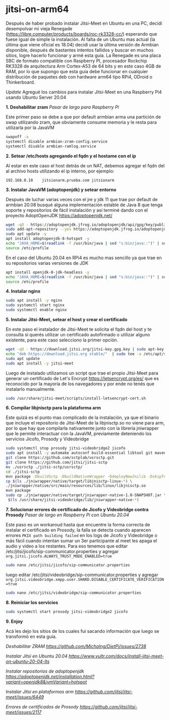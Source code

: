 # jitsi-on-arm64
Después de haber probado instalar Jitsi-Meet en Ubuntu en una PC, decidí desempolvar mi vieja Renegade (https://libre.computer/products/boards/roc-rk3328-cc/) esperando que fuese igual de simple la instalación. Al falta de un Ubuntu mas actual (la última que viene oficial es 18.04) decidí usar la última versión de Armbian disponible, después de bastantes intentos fallidos y buscar en muchos sitios, logre hacerlo funcionar y armé esta guía. La Renegade es una placa SBC de formato compatible con Raspberry PI, procesador Rockchip RK3328 de arquitectura Arm Cortex-A53 de 64 bits y en este caso 4GB de RAM, por lo que supongo que esta guía debe funcionar en cualquier distribución de paquetes deb con hardware arm64 tipo RPi4, ODroid o Thinkerboard.

*Update* Agregué los cambios para instalar Jitsi-Meet en una Raspberry Pi4 usando Ubuntu Server 20.04

**1. Deshabilitar zram** *Pasar de largo para Raspberry Pi*

Este primer paso se debe a que por default armbian arma una partición de swap utilizando zram, que obviamente consume memoria y le resta para utilizarla por la JavaVM

```bash
swapoff -a
systemctl disable armbian-zram-config.service
systemctl disable armbian-ramlog.service
```

**2. Setear /etc/hosts agregando el fqdn y el hostame con el ip**

Al estar en este caso el host detrás de un NAT, debemos agregar el fqdn del al archivo hosts utilizando el ip interno, por ejemplo:

    192.168.0.10 	jitsionarm.prueba.com jitsionarm

**3. Instalar JavaVM (adoptopenjdk) y setear entorno**

Después de luchar varias veces con el jre y jdk 11 que trae por default de armbian 20.08 busqué alguna implementación estable de Java 8 que tenga soporte y repositorios de fácil instalación y así terminé dando con el proyecto AdoptOpenJDK https://adoptopenjdk.net/

```bash
wget -qO - https://adoptopenjdk.jfrog.io/adoptopenjdk/api/gpg/key/public | sudo apt-key add -
sudo add-apt-repository --yes https://adoptopenjdk.jfrog.io/adoptopenjdk/deb/
sudo apt update -y
apt install adoptopenjdk-8-hotspot -y
echo "JAVA_HOME=$(readlink -f /usr/bin/java | sed "s:bin/java::")" | sudo tee -a /etc/profile
source /etc/profile
```
En el caso del Ubuntu 20.04 en RPi4 es mucho mas sencillo ya que trae en su repositorios varias versiones de JDK

```bash
apt install openjdk-8-jdk-headless -y
echo "JAVA_HOME=$(readlink -f /usr/bin/java | sed "s:bin/java::")" | sudo tee -a /etc/profile
source /etc/profile
```

**4. Instalar nginx**

```bash
sudo apt install -y nginx
sudo systemctl start nginx
sudo systemctl enable nginx
```

**5. Instalar Jitsi-Meet, setear el host y crear el certificado**

En este paso el instalador de Jitsi-Meet te solicita el fqdn del host y te consulta si querés utilizar un certificado autofirmado o utilizar alguno existente, para este caso selecciono la primer opción.

```bash
wget -qO - https://download.jitsi.org/jitsi-key.gpg.key | sudo apt-key add -
echo "deb https://download.jitsi.org stable/"  | sudo tee -a /etc/apt/sources.list.d/jitsi-stable.list
sudo apt update
sudo apt install -y jitsi-meet
```

Luego de instalado utilizamos un script que trae el propio Jitsi-Meet para generar un certificado de Let's Encrypt https://letsencrypt.org/es/ que es reconocido por la mayoría de los navegadores y por ende no tenés que instalarlo manualmente.

```bash
sudo /usr/share/jitsi-meet/scripts/install-letsencrypt-cert.sh
```

**6. Compilar libjnisctp para la plataforma arm**

Este quizá es el punto mas complicado de la instalación, ya que el binario que incluye el repositorio de Jitsi-Meet de la libjnisctp.so no viene para arm, por lo que hay que compilarla nativamente junto con la librería jniwrapper que le permite interactuar con la JavaVM, previamente deteniendo los servicios Jicofo, Prosody y Videobridge

```bash
sudo systemctl stop prosody jitsi-videobridge2 jicofo
sudo apt install -y automake autoconf build-essential libtool git maven m4
git clone https://github.com/sctplab/usrsctp.git
git clone https://github.com/jitsi/jitsi-sctp
mv ./usrsctp ./jitsi-sctp/usrsctp/
cd ./jitsi-sctp
mvn package -DbuildSctp -DbuildNativeWrapper -DdeployNewJnilib -DskipTests
cp $(ls ./jniwrapper/native/target/libjnisctp-linux-*) \
./jniwrapper/native/src/main/resources/lib/linux/libjnisctp.so
mvn package
sudo cp ./jniwrapper/native/target/jniwrapper-native-1.0-SNAPSHOT.jar \
 $(ls /usr/share/jitsi-videobridge/lib/jniwrapper-native-*)
```

**7. Solucionar errores de certificado de Jicofo y Videobridge contra Prosody** *Pasar de largo en Raspberry Pi con Ubuntu 20.04* 

Este paso es un workaroud hasta que encuentre la forma correcta de instalar el certificado en Prosody, la falla se detecta cuando aparecen errores `PKIX path building failed` en los logs de Jicofo y Videobridge o más fácil cuando intentan sumar un 3er participante al meet les apaga el audio y video a los restantes. Para eso tenemos que editar /etc/jitsi/jicofo/sip-communicator.properties y agregar `org.jitsi.jicofo.ALWAYS_TRUST_MODE_ENABLED=true`

```bash
sudo nano /etc/jitsi/jicofo/sip-communicator.properties
```
luego editar /etc/jitsi/videobridge/sip-communicator.properties y agregar `org.jitsi.videobridge.xmpp.user.SHARD.DISABLE_CERTIFICATE_VERIFICATION=true`

```bash
sudo nano /etc/jitsi/videobridge/sip-communicator.properties
```

**8. Reiniciar los servicios**

```bash
sudo systemctl start prosody jitsi-videobridge2 jicofo
```

**9. Enjoy**

Acá les dejo los sitios de los cuales fui sacando información que luego se transformó en esta guía.

*Deshabilitar ZRAM https://github.com/MichaIng/DietPi/issues/2738*

*Instalar Jitsi en Ubuntu 20.04 https://www.vultr.com/docs/install-jitsi-meet-on-ubuntu-20-04-lts*

*Instalar repositorios de adoptopenjdk https://adoptopenjdk.net/installation.html?variant=openjdk8&jvmVariant=hotspot*

*Instalar Jitsi en plataformas arm https://github.com/jitsi/jitsi-meet/issues/6449*

*Errores de certificados de Prosody https://github.com/jitsi/jitsi-meet/issues/2117*
